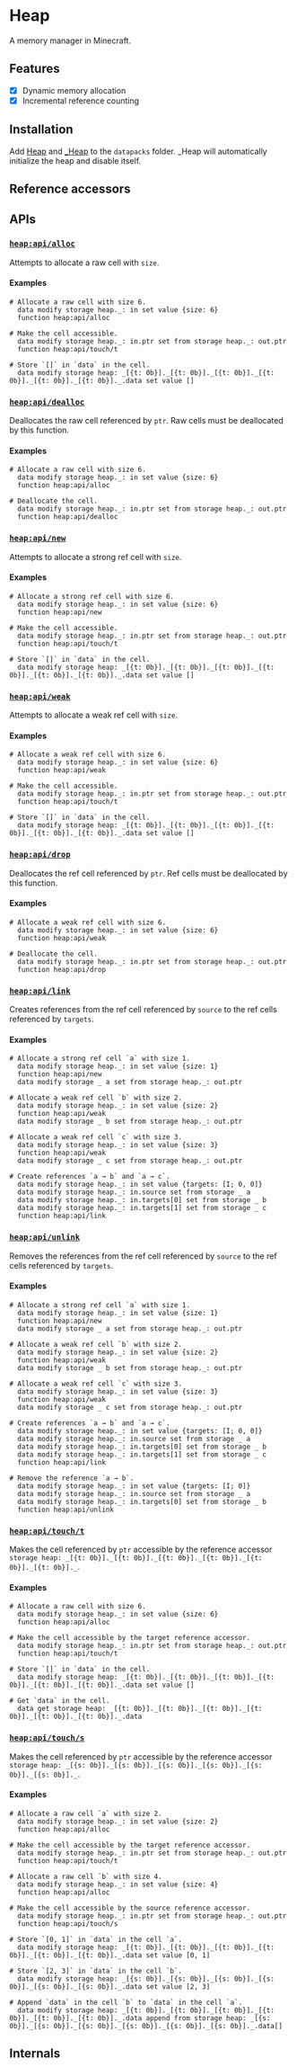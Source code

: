 # Heap

A memory manager in Minecraft.

## Features

- [x] Dynamic memory allocation
- [x] Incremental reference counting

## Installation

Add [Heap]() and [_Heap]() to the `datapacks` folder.
_Heap will automatically initialize the heap and disable itself.

## Reference accessors

## APIs

### [`heap:api/alloc`](https://github.com/intsuc/Heap/blob/main/Heap/data/heap/functions/api/alloc.mcfunction)

Attempts to allocate a raw cell with `size`.

#### Examples

```mcfunction
# Allocate a raw cell with size 6.
  data modify storage heap._: in set value {size: 6}
  function heap:api/alloc

# Make the cell accessible.
  data modify storage heap._: in.ptr set from storage heap._: out.ptr
  function heap:api/touch/t

# Store `[]` in `data` in the cell.
  data modify storage heap: _[{t: 0b}]._[{t: 0b}]._[{t: 0b}]._[{t: 0b}]._[{t: 0b}]._[{t: 0b}]._.data set value []
```

### [`heap:api/dealloc`](https://github.com/intsuc/Heap/blob/main/Heap/data/heap/functions/api/dealloc.mcfunction)

Deallocates the raw cell referenced by `ptr`.
Raw cells must be deallocated by this function.

#### Examples

```mcfunction
# Allocate a raw cell with size 6.
  data modify storage heap._: in set value {size: 6}
  function heap:api/alloc

# Deallocate the cell.
  data modify storage heap._: in.ptr set from storage heap._: out.ptr
  function heap:api/dealloc
```

### [`heap:api/new`](https://github.com/intsuc/Heap/blob/main/Heap/data/heap/functions/api/new.mcfunction)

Attempts to allocate a strong ref cell with `size`.

#### Examples

```mcfunction
# Allocate a strong ref cell with size 6.
  data modify storage heap._: in set value {size: 6}
  function heap:api/new

# Make the cell accessible.
  data modify storage heap._: in.ptr set from storage heap._: out.ptr
  function heap:api/touch/t

# Store `[]` in `data` in the cell.
  data modify storage heap: _[{t: 0b}]._[{t: 0b}]._[{t: 0b}]._[{t: 0b}]._[{t: 0b}]._[{t: 0b}]._.data set value []
```

### [`heap:api/weak`](https://github.com/intsuc/Heap/blob/main/Heap/data/heap/functions/api/weak.mcfunction)

Attempts to allocate a weak ref cell with `size`.

#### Examples

```mcfunction
# Allocate a weak ref cell with size 6.
  data modify storage heap._: in set value {size: 6}
  function heap:api/weak

# Make the cell accessible.
  data modify storage heap._: in.ptr set from storage heap._: out.ptr
  function heap:api/touch/t

# Store `[]` in `data` in the cell.
  data modify storage heap: _[{t: 0b}]._[{t: 0b}]._[{t: 0b}]._[{t: 0b}]._[{t: 0b}]._[{t: 0b}]._.data set value []
```

### [`heap:api/drop`](https://github.com/intsuc/Heap/blob/main/Heap/data/heap/functions/api/drop.mcfunction)

Deallocates the ref cell referenced by `ptr`.
Ref cells must be deallocated by this function.

#### Examples

```mcfunction
# Allocate a weak ref cell with size 6.
  data modify storage heap._: in set value {size: 6}
  function heap:api/weak

# Deallocate the cell.
  data modify storage heap._: in.ptr set from storage heap._: out.ptr
  function heap:api/drop
```

### [`heap:api/link`](https://github.com/intsuc/Heap/blob/main/Heap/data/heap/functions/api/link.mcfunction)

Creates references from the ref cell referenced by `source` to the ref cells referenced by `targets`.

#### Examples

```mcfunction
# Allocate a strong ref cell `a` with size 1.
  data modify storage heap._: in set value {size: 1}
  function heap:api/new
  data modify storage _ a set from storage heap._: out.ptr

# Allocate a weak ref cell `b` with size 2.
  data modify storage heap._: in set value {size: 2}
  function heap:api/weak
  data modify storage _ b set from storage heap._: out.ptr

# Allocate a weak ref cell `c` with size 3.
  data modify storage heap._: in set value {size: 3}
  function heap:api/weak
  data modify storage _ c set from storage heap._: out.ptr

# Create references `a → b` and `a → c`.
  data modify storage heap._: in set value {targets: [I; 0, 0]}
  data modify storage heap._: in.source set from storage _ a
  data modify storage heap._: in.targets[0] set from storage _ b
  data modify storage heap._: in.targets[1] set from storage _ c
  function heap:api/link
```

### [`heap:api/unlink`](https://github.com/intsuc/Heap/blob/main/Heap/data/heap/functions/api/unlink.mcfunction)

Removes the references from the ref cell referenced by `source` to the ref cells referenced by `targets`.

#### Examples

```mcfunction
# Allocate a strong ref cell `a` with size 1.
  data modify storage heap._: in set value {size: 1}
  function heap:api/new
  data modify storage _ a set from storage heap._: out.ptr

# Allocate a weak ref cell `b` with size 2.
  data modify storage heap._: in set value {size: 2}
  function heap:api/weak
  data modify storage _ b set from storage heap._: out.ptr

# Allocate a weak ref cell `c` with size 3.
  data modify storage heap._: in set value {size: 3}
  function heap:api/weak
  data modify storage _ c set from storage heap._: out.ptr

# Create references `a → b` and `a → c`.
  data modify storage heap._: in set value {targets: [I; 0, 0]}
  data modify storage heap._: in.source set from storage _ a
  data modify storage heap._: in.targets[0] set from storage _ b
  data modify storage heap._: in.targets[1] set from storage _ c
  function heap:api/link

# Remove the reference `a → b`.
  data modify storage heap._: in set value {targets: [I; 0]}
  data modify storage heap._: in.source set from storage _ a
  data modify storage heap._: in.targets[0] set from storage _ b
  function heap:api/unlink
```

### [`heap:api/touch/t`](https://github.com/intsuc/Heap/blob/main/Heap/data/heap/functions/api/touch/t.mcfunction)

Makes the cell referenced by `ptr` accessible by the reference accessor `storage heap: _[{t: 0b}]._[{t: 0b}]._[{t: 0b}]._[{t: 0b}]._[{t: 0b}]._[{t: 0b}]._`.

#### Examples

```mcfunction
# Allocate a raw cell with size 6.
  data modify storage heap._: in set value {size: 6}
  function heap:api/alloc

# Make the cell accessible by the target reference accessor.
  data modify storage heap._: in.ptr set from storage heap._: out.ptr
  function heap:api/touch/t

# Store `[]` in `data` in the cell.
  data modify storage heap: _[{t: 0b}]._[{t: 0b}]._[{t: 0b}]._[{t: 0b}]._[{t: 0b}]._[{t: 0b}]._.data set value []

# Get `data` in the cell.
  data get storage heap: _[{t: 0b}]._[{t: 0b}]._[{t: 0b}]._[{t: 0b}]._[{t: 0b}]._[{t: 0b}]._.data
```

### [`heap:api/touch/s`](https://github.com/intsuc/Heap/blob/main/Heap/data/heap/functions/api/touch/s.mcfunction)

Makes the cell referenced by `ptr` accessible by the reference accessor `storage heap: _[{s: 0b}]._[{s: 0b}]._[{s: 0b}]._[{s: 0b}]._[{s: 0b}]._[{s: 0b}]._`.

#### Examples

```mcfunction
# Allocate a raw cell `a` with size 2.
  data modify storage heap._: in set value {size: 2}
  function heap:api/alloc

# Make the cell accessible by the target reference accessor.
  data modify storage heap._: in.ptr set from storage heap._: out.ptr
  function heap:api/touch/t

# Allocate a raw cell `b` with size 4.
  data modify storage heap._: in set value {size: 4}
  function heap:api/alloc

# Make the cell accessible by the source reference accessor.
  data modify storage heap._: in.ptr set from storage heap._: out.ptr
  function heap:api/touch/s

# Store `[0, 1]` in `data` in the cell `a`.
  data modify storage heap: _[{t: 0b}]._[{t: 0b}]._[{t: 0b}]._[{t: 0b}]._[{t: 0b}]._[{t: 0b}]._.data set value [0, 1]

# Store `[2, 3]` in `data` in the cell `b`.
  data modify storage heap: _[{s: 0b}]._[{s: 0b}]._[{s: 0b}]._[{s: 0b}]._[{s: 0b}]._[{s: 0b}]._.data set value [2, 3]

# Append `data` in the cell `b` to `data` in the cell `a`.
  data modify storage heap: _[{t: 0b}]._[{t: 0b}]._[{t: 0b}]._[{t: 0b}]._[{t: 0b}]._[{t: 0b}]._.data append from storage heap: _[{s: 0b}]._[{s: 0b}]._[{s: 0b}]._[{s: 0b}]._[{s: 0b}]._[{s: 0b}]._.data[]
```

## Internals
